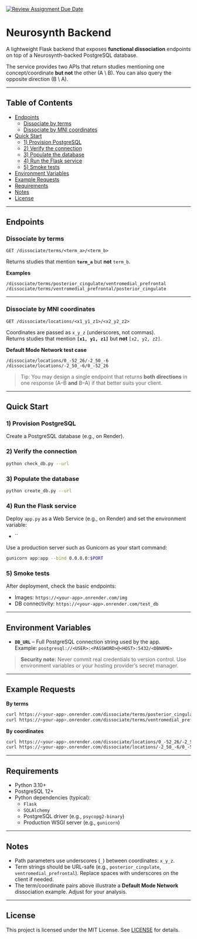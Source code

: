 [![Review Assignment Due Date](https://classroom.github.com/assets/deadline-readme-button-22041afd0340ce965d47ae6ef1cefeee28c7c493a6346c4f15d667ab976d596c.svg)](https://classroom.github.com/a/SO1PVZ3b)
# Neurosynth Backend

A lightweight Flask backend that exposes **functional dissociation** endpoints on top of a Neurosynth-backed PostgreSQL database.

The service provides two APIs that return studies mentioning one concept/coordinate **but not** the other (A \ B). You can also query the opposite direction (B \ A).

---

## Table of Contents

- [Endpoints](#endpoints)
  - [Dissociate by terms](#dissociate-by-terms)
  - [Dissociate by MNI coordinates](#dissociate-by-mni-coordinates)
- [Quick Start](#quick-start)
  - [1) Provision PostgreSQL](#1-provision-postgresql)
  - [2) Verify the connection](#2-verify-the-connection)
  - [3) Populate the database](#3-populate-the-database)
  - [4) Run the Flask service](#4-run-the-flask-service)
  - [5) Smoke tests](#5-smoke-tests)
- [Environment Variables](#environment-variables)
- [Example Requests](#example-requests)
- [Requirements](#requirements)
- [Notes](#notes)
- [License](#license)

---

## Endpoints

### Dissociate by terms

```
GET /dissociate/terms/<term_a>/<term_b>
```

Returns studies that mention **`term_a`** but **not** `term_b`.

**Examples**

```
/dissociate/terms/posterior_cingulate/ventromedial_prefrontal
/dissociate/terms/ventromedial_prefrontal/posterior_cingulate
```

---

### Dissociate by MNI coordinates

```
GET /dissociate/locations/<x1_y1_z1>/<x2_y2_z2>
```

Coordinates are passed as `x_y_z` (underscores, not commas).  
Returns studies that mention **`[x1, y1, z1]`** but **not** `[x2, y2, z2]`.

**Default Mode Network test case**

```
/dissociate/locations/0_-52_26/-2_50_-6
/dissociate/locations/-2_50_-6/0_-52_26
```

> Tip: You may design a single endpoint that returns **both directions** in one response (A–B **and** B–A) if that better suits your client.

---

## Quick Start

### 1) Provision PostgreSQL

Create a PostgreSQL database (e.g., on Render).

### 2) Verify the connection

```bash
python check_db.py --url 
```

### 3) Populate the database

```bash
python create_db.py --url 
```

### 4) Run the Flask service

Deploy `app.py` as a Web Service (e.g., on Render) and set the environment variable:

- ``

Use a production server such as Gunicorn as your start command:

```bash
gunicorn app:app --bind 0.0.0.0:$PORT
```

### 5) Smoke tests

After deployment, check the basic endpoints:

- Images: `https://<your-app>.onrender.com/img`
- DB connectivity: `https://<your-app>.onrender.com/test_db`

---

## Environment Variables

- **`DB_URL`** – Full PostgreSQL connection string used by the app.  
  Example: `postgresql://<USER>:<PASSWORD>@<HOST>:5432/<DBNAME>`

> **Security note:** Never commit real credentials to version control. Use environment variables or your hosting provider’s secret manager.

---

## Example Requests

**By terms**

```bash
curl https://<your-app>.onrender.com/dissociate/terms/posterior_cingulate/ventromedial_prefrontal
curl https://<your-app>.onrender.com/dissociate/terms/ventromedial_prefrontal/posterior_cingulate
```

**By coordinates**

```bash
curl https://<your-app>.onrender.com/dissociate/locations/0_-52_26/-2_50_-6
curl https://<your-app>.onrender.com/dissociate/locations/-2_50_-6/0_-52_26
```

---

## Requirements

- Python 3.10+
- PostgreSQL 12+
- Python dependencies (typical):
  - `Flask`
  - `SQLAlchemy`
  - PostgreSQL driver (e.g., `psycopg2-binary`)
  - Production WSGI server (e.g., `gunicorn`)

---

## Notes

- Path parameters use underscores (`_`) between coordinates: `x_y_z`.
- Term strings should be URL-safe (e.g., `posterior_cingulate`, `ventromedial_prefrontal`). Replace spaces with underscores on the client if needed.
- The term/coordinate pairs above illustrate a **Default Mode Network** dissociation example. Adjust for your analysis.

---

## License

This project is licensed under the MIT License. See [LICENSE](LICENSE) for details.
